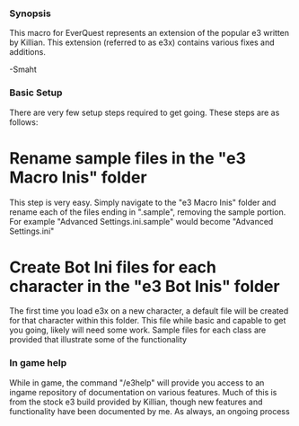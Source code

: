 ### Synopsis

This macro for EverQuest represents an extension of the popular e3 written by Killian.  This extension (referred to as e3x) contains various fixes and additions.

-Smaht

### Basic Setup

There are very few setup steps required to get going.  These steps are as follows:

# Rename sample files in the "e3 Macro Inis" folder

This step is very easy.  Simply navigate to the "e3 Macro Inis" folder and rename each of the files ending in ".sample", removing the sample portion.  For example  "Advanced Settings.ini.sample" would become "Advanced Settings.ini"

# Create Bot Ini files for each character in the "e3 Bot Inis" folder

The first time you load e3x on a new character, a default file will be created for that character within this folder.  This file while basic and capable to get you going, likely will need some work.  Sample files for each class are provided that illustrate some of the functionality

### In game help

While in game, the command "/e3help" will provide you access to an ingame repository of documentation on various features.  Much of this is from the stock e3 build provided by Killian, though new features and functionality have been documented by me.  As always, an ongoing process
